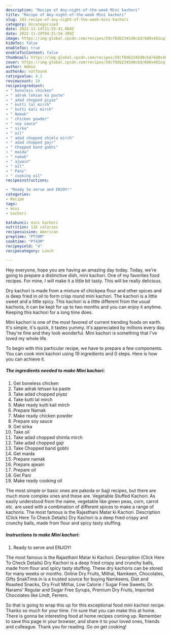 ```yaml
---
description: "Recipe of Any-night-of-the-week Mini kachori"
title: "Recipe of Any-night-of-the-week Mini kachori"
slug: 193-recipe-of-any-night-of-the-week-mini-kachori
category: Uncategorized
date: 2022-11-14T21:55:41.084Z
date: 2022-11-29T04:51:54.399Z
image: https://img-global.cpcdn.com/recipes/59cf8db2345d0cbd/680x482cq70/mini-kachori-recipe-main-photo.jpg
hideToc: false
enableToc: true
enableTocContent: false
thumbnail: https://img-global.cpcdn.com/recipes/59cf8db2345d0cbd/680x482cq70/mini-kachori-recipe-main-photo.jpg
cover: https://img-global.cpcdn.com/recipes/59cf8db2345d0cbd/680x482cq70/mini-kachori-recipe-main-photo.jpg
author: Admin
authorAv: notfound
ratingvalue: 4.1
reviewcount: 19
recipeingredient:
- " boneless chicken"
- " adrak lehsan ka paste"
- " adad chopped piyaz"
- " kutti lal mirch"
- " kutti kali mirch"
- " Namak"
- " chicken powder"
- " soy sauce"
- " sirka"
- " oil"
- " adad chopped shimla mirch"
- " adad chopped gajr"
- " Chopped band gobhi"
- " maida"
- " namak"
- " ajwain"
- " oil"
- " Pani"
- " cooking oil"
recipeinstructions:

- "Ready to serve and ENJOY!"
categories:
- Recipe
tags:
- mini
- kachori

katakunci: mini kachori 
nutrition: 116 calories
recipecuisine: American
preptime: "PT39M"
cooktime: "PT43M"
recipeyield: "4"
recipecategory: Lunch

---
```



Hey everyone, hope you are having an amazing day today. Today, we're going to prepare a distinctive dish, mini kachori. One of my favorites food recipes. For mine, I will make it a little bit tasty. This will be really delicious.

Dry kachori is made from a mixture of chickpea flour and other spices and is deep fried in oil to form crisp round mini kachori. The kachori is a little sweet and a little spicy. This kachori is a little different from the usual kachoris, it can be kept for up to two months and you can enjoy it anytime. Keeping this kachori for a long time does.

Mini kachori is one of the most favored of current trending foods on earth. It's simple, it's quick, it tastes yummy. It's appreciated by millions every day. They're fine and they look wonderful. Mini kachori is something that I've loved my whole life.


To begin with this particular recipe, we have to prepare a few components. You can cook mini kachori using 19 ingredients and 0 steps. Here is how you can achieve it.

<!--inarticleads1-->

##### The ingredients needed to make Mini kachori:

1. Get  boneless chicken
1. Take  adrak lehsan ka paste
1. Take  adad chopped piyaz
1. Take  kutti lal mirch
1. Make ready  kutti kali mirch
1. Prepare  Namak
1. Make ready  chicken powder
1. Prepare  soy sauce
1. Get  sirka
1. Take  oil
1. Take  adad chopped shimla mirch
1. Take  adad chopped gajr
1. Take  Chopped band gobhi
1. Get  maida
1. Prepare  namak
1. Prepare  ajwain
1. Prepare  oil
1. Get  Pani
1. Make ready  cooking oil


The most simple or basic ones are pakoda or bajji recipes, but there are much more complex ones and these are. Vegetable Stuffed Kachori: As easily understood from the name, vegetable like green peas, corn, carrot etc. are used with a combination of different spices to make a range of kachoris. The most famous is the Rajasthani Matar ki Kachori. Description (Click Here To Check Details) Dry Kachori is a deep fried crispy and crunchy balls, made from flour and spicy tasty stuffing. 

<!--inarticleads2-->

##### Instructions to make Mini kachori:


1. Ready to serve and ENJOY!

The most famous is the Rajasthani Matar ki Kachori. Description (Click Here To Check Details) Dry Kachori is a deep fried crispy and crunchy balls, made from flour and spicy tasty stuffing. These dry kachoris can be stored for many weeks or months. Online Dry Fruits, Mithai, Namkeen, Chocolates, Gifts SnakTime.in is a trusted source for buying Namkeens, Diet and Roasted Snacks, Dry Fruit Mithai, Low Calorie / Sugar Free Sweets, Dr. Narams&#39; Regular and Sugar Free Syrups, Premium Dry Fruits, Imported Chocolates like Lindt, Ferrero. 

So that is going to wrap this up for this exceptional food mini kachori recipe. Thanks so much for your time. I'm sure that you can make this at home. There is gonna be interesting food at home recipes coming up. Remember to save this page in your browser, and share it to your loved ones, friends and colleague. Thank you for reading. Go on get cooking!
